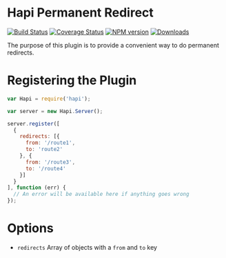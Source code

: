 # Hapi Permanent Redirect
[![Build Status](https://travis-ci.org/lob/hapi-permanent-redirect.svg)](https://travis-ci.org/lob/hapi-permanent-redirect)
[![Coverage Status](https://coveralls.io/repos/lob/hapi-permanent-redirect/badge.svg?branch=master)](https://coveralls.io/r/lob/hapi-permanent-redirect?branch=master)
[![NPM version](https://badge.fury.io/js/hapi-permanent-redirect.svg)](https://npmjs.org/package/hapi-permanent-redirect)
[![Downloads](http://img.shields.io/npm/dm/hapi-permanent-redirect.svg)](https://npmjs.org/package/hapi-permanent-redirect)

The purpose of this plugin is to provide a convenient way to do permanent redirects.

# Registering the Plugin
```javascript
var Hapi = require('hapi');

var server = new Hapi.Server();

server.register([
  {
    redirects: [{
      from: '/route1',
      to: 'route2'
    }, {
      from: '/route3',
      to: '/route4'
    }]
  }
], function (err) {
  // An error will be available here if anything goes wrong
});
```

# Options
- ```redirects``` Array of objects with a `from` and `to` key 
